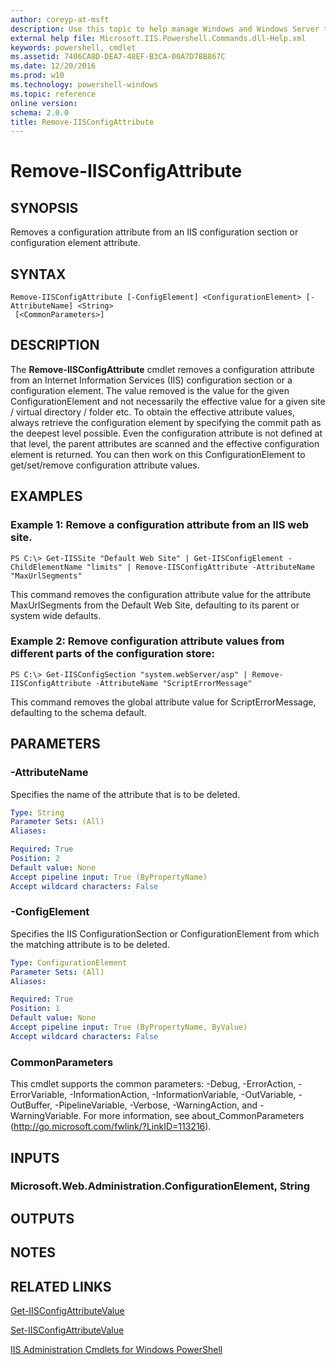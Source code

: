 ```yaml
---
author: coreyp-at-msft
description: Use this topic to help manage Windows and Windows Server technologies with Windows PowerShell.
external help file: Microsoft.IIS.Powershell.Commands.dll-Help.xml
keywords: powershell, cmdlet
ms.assetid: 7406CA8D-DEA7-48EF-B3CA-00A7D78B867C
ms.date: 12/20/2016
ms.prod: w10
ms.technology: powershell-windows
ms.topic: reference
online version: 
schema: 2.0.0
title: Remove-IISConfigAttribute
---
```


# Remove-IISConfigAttribute

## SYNOPSIS
Removes a configuration attribute from an IIS configuration section or configuration element attribute.

## SYNTAX

```
Remove-IISConfigAttribute [-ConfigElement] <ConfigurationElement> [-AttributeName] <String>
 [<CommonParameters>]
```

## DESCRIPTION
The **Remove-IISConfigAttribute** cmdlet removes a configuration attribute from an Internet Information Services (IIS) configuration section or a configuration element.
The value removed is the value for the given ConfigurationElement and not necessarily the effective value for a given site / virtual directory / folder etc.
To obtain the effective attribute values, always retrieve the configuration element by specifying the commit path as the deepest level possible.
Even the configuration attribute is not defined at that level, the parent attributes are scanned and the effective configuration element is returned.
You can then work on this ConfigurationElement to get/set/remove configuration attribute values.

## EXAMPLES

### Example 1: Remove a configuration attribute from an IIS web site.
```
PS C:\> Get-IISSite "Default Web Site" | Get-IISConfigElement -ChildElementName "limits" | Remove-IISConfigAttribute -AttributeName "MaxUrlSegments"
```

This command removes the configuration attribute value for the attribute MaxUrlSegments from the Default Web Site, defaulting to its parent or system wide defaults.

### Example 2: Remove configuration attribute values from different parts of the configuration store:
```
PS C:\> Get-IISConfigSection "system.webServer/asp" | Remove-IISConfigAttribute -AttributeName "ScriptErrorMessage"
```

This command removes the global attribute value for ScriptErrorMessage, defaulting to the schema default.

## PARAMETERS

### -AttributeName
Specifies the name of the attribute that is to be deleted.

```yaml
Type: String
Parameter Sets: (All)
Aliases: 

Required: True
Position: 2
Default value: None
Accept pipeline input: True (ByPropertyName)
Accept wildcard characters: False
```

### -ConfigElement
Specifies the IIS ConfigurationSection or ConfigurationElement from which the matching attribute is to be deleted.

```yaml
Type: ConfigurationElement
Parameter Sets: (All)
Aliases: 

Required: True
Position: 1
Default value: None
Accept pipeline input: True (ByPropertyName, ByValue)
Accept wildcard characters: False
```

### CommonParameters
This cmdlet supports the common parameters: -Debug, -ErrorAction, -ErrorVariable, -InformationAction, -InformationVariable, -OutVariable, -OutBuffer, -PipelineVariable, -Verbose, -WarningAction, and -WarningVariable. For more information, see about_CommonParameters (http://go.microsoft.com/fwlink/?LinkID=113216).

## INPUTS

### Microsoft.Web.Administration.ConfigurationElement, String

## OUTPUTS

## NOTES

## RELATED LINKS

[Get-IISConfigAttributeValue](./Get-IISConfigAttributeValue.md)

[Set-IISConfigAttributeValue](./Set-IISConfigAttributeValue.md)

[IIS Administration Cmdlets for Windows PowerShell](./iisadministration.md)

